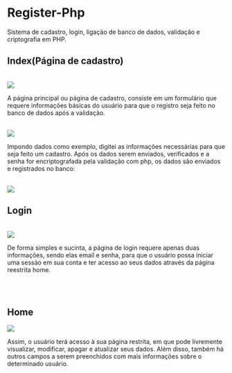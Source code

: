 # Register-Php
Sistema de cadastro, login, ligação de banco de dados, validação e criptografia em PHP.

<h2>Index(Página de cadastro)</h2>
<br>
<img src="https://github.com/MrSampaio/register-php/assets/118141328/0a873290-0374-4d79-b4cb-7d1a6649606a"> 
<br>
<p>A página principal ou página de cadastro, consiste em um formulário que requere informações básicas do usuário para que o registro seja feito no banco de dados após a validação.</p>
<br>
<img src="https://github.com/MrSampaio/register-php/assets/118141328/585ed307-494c-470e-a80a-bf0dd7afffc1">
<p>Impondo dados como exemplo, digitei as informações necessárias para que seja feito um cadastro. Após os dados serem enviados, verificados e a senha for encriptografada pela validação com php, os dados são enviados e registrados no banco:</p>
<br>
<img src="https://github.com/MrSampaio/register-php/assets/118141328/ca1aa7d4-0b8a-4491-a0e0-0cb707bd88d1">
<br>
<h2>Login</h2>
<br>
<img src="https://github.com/MrSampaio/register-php/assets/118141328/2dc5d45e-7798-4de9-af82-6504df795b79">
<p>De forma simples e sucinta, a página de login requere apenas duas informações, sendo elas email e senha, para que o usuário possa iniciar uma sessão em sua conta e ter acesso ao seus dados através da página reestrita home.</p>
<br>
<br>
<h2>Home</h2>
<img src="https://github.com/MrSampaio/register-php/assets/118141328/26f98aeb-bdec-454f-ae60-d6d413c1ee21">
<p>Assim, o usuário terá acesso à sua página restrita, em que pode livremente visualizar, modificar, apagar e atualizar seus dados. Além disso, também há outros campos a serem preenchidos com mais informações sobre o determinado usuário.</p>
<br>

